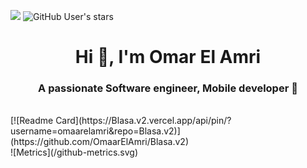 ![](https://komarev.com/ghpvc/?username=omaarelamri&color=brightgreen&style=plastic)
<img alt="GitHub User's stars" src="https://img.shields.io/github/stars/OMAARELAMRI?style=social">
<h1 align="center">Hi 👋, I'm Omar El Amri</h1>
<h3 align="center">A passionate Software engineer, Mobile developer 📱</h3> 
<br>
[![Readme Card](https://Blasa.v2.vercel.app/api/pin/?username=omaarelamri&repo=Blasa.v2)](https://github.com/OmaarElAmri/Blasa.v2)
<br>
![Metrics](/github-metrics.svg) 



